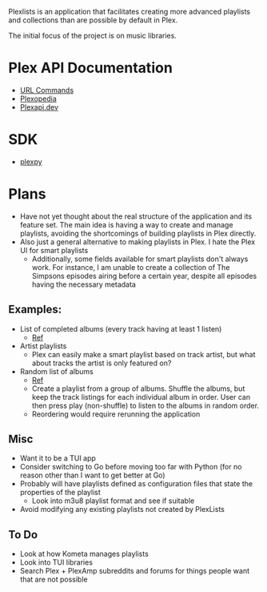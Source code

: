 Plexlists is an application that facilitates creating more advanced playlists and collections than are possible by default in Plex.

The initial focus of the project is on music libraries.

# Plex API Documentation
- [URL Commands](https://support.plex.tv/articles/201638786-plex-media-server-url-commands/)
- [Plexopedia](https://www.plexopedia.com/plex-media-server/api/)
- [Plexapi.dev](https://plexapi.dev/Intro)

# SDK
- [plexpy](https://github.com/LukeHagar/plexpy)


# Plans
- Have not yet thought about the real structure of the application and its feature set. The main idea is having a way to create and manage playlists, avoiding the shortcomings of building playlists in Plex directly. 
- Also just a general alternative to making playlists in Plex. I hate the Plex UI for smart playlists
  - Additionally, some fields available for smart playlists don't always work. For instance, I am unable to create a collection of The Simpsons episodes airing before a certain year, despite all episodes having the necessary metadata

## Examples:
- List of completed albums (every track having at least 1 listen)
  - [Ref](https://old.reddit.com/r/plexamp/comments/1hwode7/album_plays_filter_behaviour/)
- Artist playlists
  - Plex can easily make a smart playlist based on track artist, but what about tracks the artist is only featured on?
- Random list of albums
  - [Ref](https://old.reddit.com/r/plexamp/comments/1hwode7/album_plays_filter_behaviour/m63ba9t/)
  - Create a playlist from a group of albums. Shuffle the albums, but keep the track listings for each individual album in order. User can then press play (non-shuffle) to listen to the albums in random order.
  - Reordering would require rerunning the application


## Misc
- Want it to be a TUI app
- Consider switching to Go before moving too far with Python (for no reason other than I want to get better at Go)
- Probably will have playlists defined as configuration files that state the properties of the playlist
    - Look into m3u8 playlist format and see if suitable
- Avoid modifying any existing playlists not created by PlexLists

## To Do
- Look at how Kometa manages playlists
- Look into TUI libraries
- Search Plex + PlexAmp subreddits and forums for things people want that are not possible

